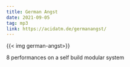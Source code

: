 ```yaml
---
title: German Angst
date: 2021-09-05
tag: mp3
link: https://acidatm.de/germanangst/
---
```

{{< img german-angst>}}
<!--more-->
8 performances on a self build modular system
